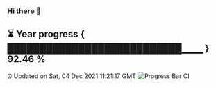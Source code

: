 ### Hi there 👋
⏳ Year progress { ███████████████████████████▁▁▁ } 92.46 %
---
⏰ Updated on Sat, 04 Dec 2021 11:21:17 GMT
![Progress Bar CI](https://github.com/liununu/liununu/workflows/Progress%20Bar%20CI/badge.svg)
